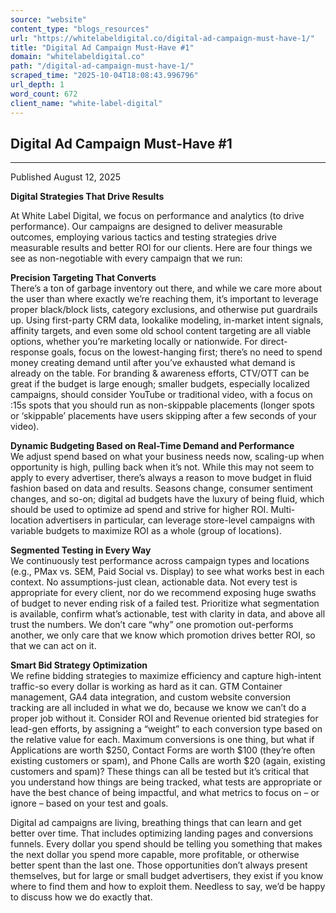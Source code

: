 ```yaml
---
source: "website"
content_type: "blogs_resources"
url: "https://whitelabeldigital.co/digital-ad-campaign-must-have-1/"
title: "Digital Ad Campaign Must-Have #1"
domain: "whitelabeldigital.co"
path: "/digital-ad-campaign-must-have-1/"
scraped_time: "2025-10-04T18:08:43.996796"
url_depth: 1
word_count: 672
client_name: "white-label-digital"
---
```


## Digital Ad Campaign Must-Have #1

* * *

Published August 12, 2025

**Digital Strategies That Drive Results**

At White Label Digital, we focus on performance and analytics (to drive performance). Our campaigns are designed to deliver measurable outcomes, employing various tactics and testing strategies drive measurable results and better ROl for our clients. Here are four things we see as non-negotiable with every campaign that we run:

**Precision Targeting That Converts**  
There’s a ton of garbage inventory out there, and while we care more about the user than where exactly we’re reaching them, it’s important to leverage proper black/block lists, category exclusions, and otherwise put guardrails up. Using first-party CRM data, lookalike modeling, in-market intent signals, affinity targets, and even some old school content targeting are all viable options, whether you’re marketing locally or nationwide. For direct-response goals, focus on the lowest-hanging first; there’s no need to spend money creating demand until after you’ve exhausted what demand is already on the table. For branding & awareness efforts, CTV/OTT can be great if the budget is large enough; smaller budgets, especially localized campaigns, should consider YouTube or traditional video, with a focus on :15s spots that you should run as non-skippable placements (longer spots or ‘skippable’ placements have users skipping after a few seconds of your video).

**Dynamic Budgeting Based on Real-Time Demand and Performance**  
We adjust spend based on what your business needs now, scaling-up when opportunity is high, pulling back when it’s not. While this may not seem to apply to every advertiser, there’s always a reason to move budget in fluid fashion based on data and results. Seasons change, consumer sentiment changes, and so-on; digital ad budgets have the luxury of being fluid, which should be used to optimize ad spend and strive for higher ROI. Multi-location advertisers in particular, can leverage store-level campaigns with variable budgets to maximize ROI as a whole (group of locations).

**Segmented Testing in Every Way**  
We continuously test performance across campaign types and locations (e.g., PMax vs.  SEM, Paid Social vs. Display) to see what works best in each context. No assumptions-just clean, actionable data. Not every test is appropriate for every client, nor do we recommend exposing huge swaths of budget to never ending risk of a failed test. Prioritize what segmentation is available, confirm what’s actionable, test with clarity in data, and above all trust the numbers. We don’t care “why” one promotion out-performs another, we only care that we know which promotion drives better ROI, so that we can act on it.

**Smart Bid Strategy Optimization**  
We refine bidding strategies to maximize efficiency and capture high-intent traffic-so every dollar is working as hard as it can. GTM Container management, GA4 data integration, and custom website conversion tracking are all included in what we do, because we know we can’t do a proper job without it. Consider ROI and Revenue oriented bid strategies for lead-gen efforts, by assigning a “weight” to each conversion type based on the relative value for each. Maximum conversions is one thing, but what if Applications are worth $250, Contact Forms are worth $100 (they’re often existing customers or spam), and Phone Calls are worth $20 (again, existing customers and spam)? These things can all be tested but it’s critical that you understand how things are being tracked, what tests are appropriate or have the best chance of being impactful, and what metrics to focus on – or ignore – based on your test and goals.

Digital ad campaigns are living, breathing things that can learn and get better over time. That includes optimizing landing pages and conversions funnels. Every dollar you spend should be telling you something that makes the next dollar you spend more capable, more profitable, or otherwise better spent than the last one. Those opportunities don’t always present themselves, but for large or small budget advertisers, they exist if you know where to find them and how to exploit them. Needless to say, we’d be happy to discuss how we do exactly that.